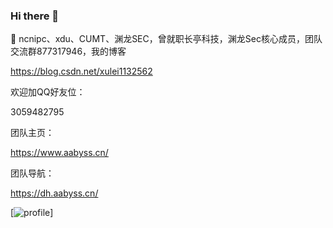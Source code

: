 ### Hi there 👋



🔭 ncnipc、xdu、CUMT、渊龙SEC，曾就职长亭科技，渊龙Sec核心成员，团队交流群877317946，我的博客

https://blog.csdn.net/xulei1132562

欢迎加QQ好友位：

3059482795

团队主页：

https://www.aabyss.cn/

团队导航：

https://dh.aabyss.cn/

[![profile]([https://github-profile-trophy.vercel.app/?username=JiubanA1&theme=algolia&column=8](https://github-profile-trophy.vercel.app/?username=xulei1112&theme=algolia&column=3))]
